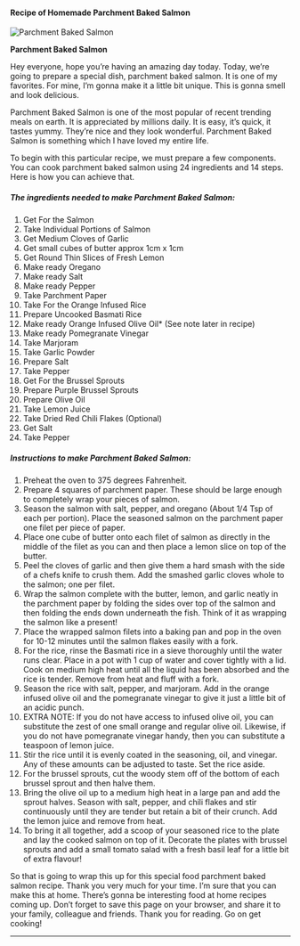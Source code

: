            

#### Recipe of Homemade Parchment Baked Salmon

![Parchment Baked Salmon](https://img-global.cpcdn.com/recipes/da5779661718e971/751x532cq70/parchment-baked-salmon-recipe-main-photo.jpg)

**Parchment Baked Salmon**

Hey everyone, hope you’re having an amazing day today. Today, we’re going to prepare a special dish, parchment baked salmon. It is one of my favorites. For mine, I’m gonna make it a little bit unique. This is gonna smell and look delicious.

Parchment Baked Salmon is one of the most popular of recent trending meals on earth. It is appreciated by millions daily. It is easy, it’s quick, it tastes yummy. They’re nice and they look wonderful. Parchment Baked Salmon is something which I have loved my entire life.

To begin with this particular recipe, we must prepare a few components. You can cook parchment baked salmon using 24 ingredients and 14 steps. Here is how you can achieve that.

##### The ingredients needed to make Parchment Baked Salmon:

1.  Get For the Salmon
2.  Take Individual Portions of Salmon
3.  Get Medium Cloves of Garlic
4.  Get small cubes of butter approx 1cm x 1cm
5.  Get Round Thin Slices of Fresh Lemon
6.  Make ready Oregano
7.  Make ready Salt
8.  Make ready Pepper
9.  Take Parchment Paper
10.  Take For the Orange Infused Rice
11.  Prepare Uncooked Basmati Rice
12.  Make ready Orange Infused Olive Oil\* (See note later in recipe)
13.  Make ready Pomegranate Vinegar
14.  Take Marjoram
15.  Take Garlic Powder
16.  Prepare Salt
17.  Take Pepper
18.  Get For the Brussel Sprouts
19.  Prepare Purple Brussel Sprouts
20.  Prepare Olive Oil
21.  Take Lemon Juice
22.  Take Dried Red Chili Flakes (Optional)
23.  Get Salt
24.  Take Pepper

##### Instructions to make Parchment Baked Salmon:

1.  Preheat the oven to 375 degrees Fahrenheit.
2.  Prepare 4 squares of parchment paper. These should be large enough to completely wrap your pieces of salmon.
3.  Season the salmon with salt, pepper, and oregano (About 1/4 Tsp of each per portion). Place the seasoned salmon on the parchment paper one filet per piece of paper.
4.  Place one cube of butter onto each filet of salmon as directly in the middle of the filet as you can and then place a lemon slice on top of the butter.
5.  Peel the cloves of garlic and then give them a hard smash with the side of a chefs knife to crush them. Add the smashed garlic cloves whole to the salmon; one per filet.
6.  Wrap the salmon complete with the butter, lemon, and garlic neatly in the parchment paper by folding the sides over top of the salmon and then folding the ends down underneath the fish. Think of it as wrapping the salmon like a present!
7.  Place the wrapped salmon filets into a baking pan and pop in the oven for 10-12 minutes until the salmon flakes easily with a fork.
8.  For the rice, rinse the Basmati rice in a sieve thoroughly until the water runs clear. Place in a pot with 1 cup of water and cover tightly with a lid. Cook on medium high heat until all the liquid has been absorbed and the rice is tender. Remove from heat and fluff with a fork.
9.  Season the rice with salt, pepper, and marjoram. Add in the orange infused olive oil and the pomegranate vinegar to give it just a little bit of an acidic punch.
10.  EXTRA NOTE: If you do not have access to infused olive oil, you can substitute the zest of one small orange and regular olive oil. Likewise, if you do not have pomegranate vinegar handy, then you can substitute a teaspoon of lemon juice.
11.  Stir the rice until it is evenly coated in the seasoning, oil, and vinegar. Any of these amounts can be adjusted to taste. Set the rice aside.
12.  For the brussel sprouts, cut the woody stem off of the bottom of each brussel sprout and then halve them.
13.  Bring the olive oil up to a medium high heat in a large pan and add the sprout halves. Season with salt, pepper, and chili flakes and stir continuously until they are tender but retain a bit of their crunch. Add the lemon juice and remove from heat.
14.  To bring it all together, add a scoop of your seasoned rice to the plate and lay the cooked salmon on top of it. Decorate the plates with brussel sprouts and add a small tomato salad with a fresh basil leaf for a little bit of extra flavour!

So that is going to wrap this up for this special food parchment baked salmon recipe. Thank you very much for your time. I’m sure that you can make this at home. There’s gonna be interesting food at home recipes coming up. Don’t forget to save this page on your browser, and share it to your family, colleague and friends. Thank you for reading. Go on get cooking!

* * *